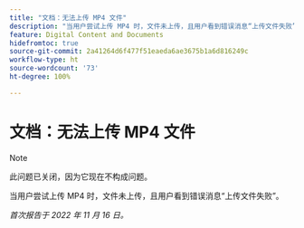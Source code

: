```yaml
---
title: "文档：无法上传 MP4 文件"
description: "当用户尝试上传 MP4 时，文件未上传，且用户看到错误消息“上传文件失败”。"
feature: Digital Content and Documents
hidefromtoc: true
source-git-commit: 2a41264d6f477f51eaeda6ae3675b1a6d816249c
workflow-type: ht
source-wordcount: '73'
ht-degree: 100%

---
```



# 文档：无法上传 MP4 文件

>[!NOTE]
>
>此问题已关闭，因为它现在不构成问题。

当用户尝试上传 MP4 时，文件未上传，且用户看到错误消息“上传文件失败”。

_首次报告于 2022 年 11 月 16 日。_


